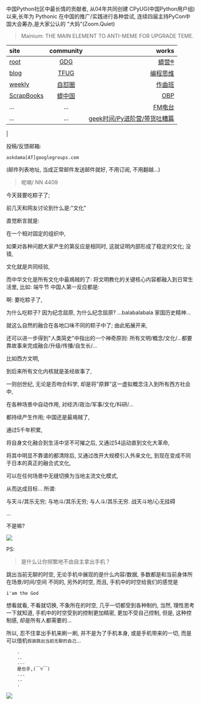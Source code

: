 中国Python社区中最长情的贡献者, 从04年共同创建 CPyUG(中国Python用户组)以来,长年为 Pythonic 在中国的推广/实践进行各种尝试, 连续四届主持PyCon中国大会筹办,是大家公认的 "大妈"(Zoom.Quiet)

> Mainium: THE MAIN ELEMENT TO ANTI-MEME FOR UPGRADE TEME.

| site | community | works |
| :-----| :----: | ----: |
| [root](http://zoomquiet.io/) | [GDG](https://blog.zhgdg.org/) | [蟒营®](https://doc.101.camp/) |
| [blog](https://blog.zoomquiet.io/pages/zoomquiet.html) | [TFUG](http://zh.tfug.world/) | [编程思维](https://py.101.camp/) |
| [weekly](http://weekly.pychina.org/) | [自怼圈](https://du.101.camp/) | [作曲班](https://mu.101.camp/) |
| [ScrapBooks](https://zoomquiet.io/collection.html) | [蟒中国](https://pychina.org/) | [OBP](https://zoomquiet.io/obp/index.html) |
| ... | ... | [FM电台](https://fm.101.camp/) |
| ... | ... | [geek时间/Py进阶营/带货吐糟篇](https://fm.101.camp/2020/geek2py-dama.html) 
 |


投稿/反馈邮箱:

    askdama[AT]googlegroups.com

(邮件列表地址, 
当成正常邮件发送邮件就好, 不用订阅, 不用翻越...)

> 呢喃/ NN 4409



今天叕要吃粽子了;

前几天和网友讨论到什么是:"文化"

直觉断言就是:

在一个相对固定的组织中,

如果对各种问题大家产生的第反应是相同时,
这就证明内部形成了稳定的文化;
没错,

文化就是共同经验,

而中华文化是所有文化中最鳮贼的了:
将文明教化的关键核心内容都融入到日常生活里,
比如:
端午节
中国人第一反应都是:

啊: 要吃粽子了,

为什么吃粽子?
因为纪念屈原,
为什么纪念屈原?
...balabalabala
家国历史精神...

就这么自然的融合在各地口味不同的粽子中了;
由此拓展开来,

还可以进一步得到"人类简史"中指出的一个神奇原则:
所有文明/概念/文化/...都要靠故事来完成融合/升级/传播/自生长/...

比如西方文明,

到后来所有文化内核就是圣经故事了,

一则创世纪,
无论是否吻合科学,
却是将"原罪"这一虚拟概念注入到所有西方社会中,

在各种场景中自动作用,
对经济/政治/军事/文化/科研/...

都持续产生作用;
中国还是最鳮贼了,

通过5千年积累,

将自身文化融合到生活中坚不可摧之后,
又通过54运动直到文化大革命,

将其中明显不靠谱的都清除后,
又通过改开大规模引入外来文化,
到现在变成不同于日本的真正的融合式文化,

可以在任何场景中无缝切换为当地主流文化模式,

从而达成目标...
所谓:

与天斗/其乐无穷;
与地斗/其乐无穷;
与人斗/其乐无穷.
战天斗地/心无挂碍​

...

不是嘛?​




![](http://ydlj.zoomquiet.top/ipic/2021-06-13-zq42-today-card-2106.014.jpeg)


PS:
> 是什么让你频繁地不由自主拿出手机？

跳出当前无聊的时空,
无论手机中展现的是什么内容/数据,
多数都是和当前身体所在场景/时间/空间 不同的,
另外的时空,
而且, 手机中的时空给我们的感觉是

    i'am the God

想看就看, 不看就切换,
不象所在的时空, 几乎一切都受到各种制约,
当然,
理性思考一下就知道,
手机中的时空受到的控制更加精密, 更加不受自己控制,
但是, 这种控制感,
却是所有人都需要的...

所以, 
忍不住拿出手机来刷一刷,
并不是为了手机本身, 或是手机带来的一切,
而是可以借机`假装跳出当前无聊的自己`...



```
    .
    ..
    ...
    是也乎,(￣▽￣)
    ...
    ..
    .
```


![](http://ydlj.zoomquiet.top/ipic/2021-04-30-210411DU21.4zip.jpg)

